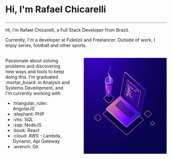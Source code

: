<div style="border-bottom: 1px solid gray; width: 100%; padding-bottom: 5px;">
<h1>Hi, I'm Rafael Chicarelli</h1>
</div>

<p>Hi, I'm  Rafael Chicarelli, a Full Stack Developer from Brazil.</p>
<p>Currently, I'm a developer at Fidelizii and Freelancer. Outside of work, I enjoy series, football and other sports. </p></br>

<div style="display: flex; justify-content: space-between;">
  <div style="width: 40%; display:flex; flex-direction: column;">
    Passionate about solving problems and discovering new ways and tools to keep doing this.
    I'm graduated :mortar_board: in Analysis and Systems Development, and I'm currently working with
    <ul>
       <li>:triangular_ruler: AngularJS</li>
       <li>:elephant: PHP</li>
       <li>:vhs: SQL</li>
       <li>:zap: NodeJS</li>
       <li>:book: React</li>
       <li>:cloud: AWS - Lambda, Dynamo, Api Gateway</li>
       <li>:wrench: Git</li>
    </ul>
  </div>
  <div style="width: max-content; display: flex;">
    <img src="./images/programming.jpg" alt="Programming image"></img>
  </div>
</div>
